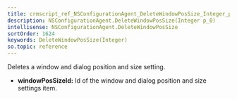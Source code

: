 ```yaml
---
title: crmscript_ref_NSConfigurationAgent_DeleteWindowPosSize_Integer_p_0
description: NSConfigurationAgent.DeleteWindowPosSize(Integer p_0)
intellisense: NSConfigurationAgent.DeleteWindowPosSize
sortOrder: 1624
keywords: DeleteWindowPosSize(Integer)
so.topic: reference
---
```



Deletes a window and dialog position and size setting.



* **windowPosSizeId:** Id of the window and dialog position and size settings item.


